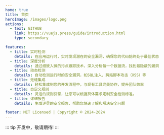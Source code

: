 ```yaml
---
home: true
title: 首页
heroImage: /images/logo.png
actions:
  - text: GITHUB
    link: https://vuejs.press/guide/introduction.html
    type: secondary

features:
  - title: 实时检测
    details: 在应用运行时，实时发现潜在的安全漏洞，确保您的代码始终处于最佳状态
  - title: 深度分析
    details: 通过细致入微的污点跟踪技术，深入分析每一个数据流，找到最隐蔽的漏洞
  - title: 动态检测
    details: 自动检测运行时的安全漏洞，如SQL注入、跨站脚本攻击（XSS）等
  - title: 无缝集成
    details: 轻松集成到您的开发流程中，与现有工具完美协作，提升团队效率
  - title: 自定义规则
    details: 灵活的规则引擎，让您可以根据具体需求定制安全检测标准。
  - title: 详细报告
    details: 生成详尽的安全报告，帮助您快速了解和解决安全问题

footer: MIT Licensed | Copyright © 2024-2024
---
```


::: tip
开发中，敬请期待!
:::
